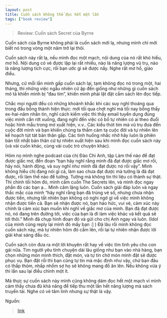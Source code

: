 ```yaml
---
layout: post
title: Cuốn sách không thể đọc hết một lần
tags: ["book review"]
---
```

> Review: Cuốn sách Secret của Byrne

Cuốn sách của Byrne không phải là cuốn sách mới lạ, nhưng mình chỉ mới biết nó trong vòng một năm trở lại thôi. 

Cuốn sách này rất lạ, nếu mình đọc một mạch, nội dung của nó rất khó hiểu, mơ hồ. Nội dung có vẻ được lặp lại rất nhiều, nào là năng lượng vũ trụ, nào là năng lượng tích cực, rồi bạn ước gì sẽ được nấy. Nghe rất mơ hồ, giáo điều.

Nhưng, cứ mỗi lần mình gấp cuốn sách lại, tạm không đọc nó trong một, hai tháng, thì những việc ngẫu nhiên cứ ập đến giống như những gì cuốn sách mô tả khiến mình bị “đau tim”, khiến mình phải lật đật cầm sách lên đọc tiếp. 

Chắc mọi người đều có những khoảnh khắc khi các suy nghĩ thoáng qua trong đầu bỗng thành hiện thực: mới tối qua chợt nghĩ mà tối nay bỗng thấy ex-hai-năm nhắn tin, nghĩ cách kiếm việc thì thấy email tuyển dụng đúng việc mình cần rớt xuống, đang nghĩ đến việc có bồ tự nhiên có ai theo đuổi hoặc hình mẫu trong mơ xuất hiện, v.v.. Các kiểu thót tim mà vũ trụ đưa đến cuộc đời mình và bạn khiến chúng ta thầm cảm tạ cuộc đời và tự nhiên lên kế hoạch tút tát bản thân gấp. Các tình huống nhắc nhở hãy luôn là phiên bản tốt nhất bản thân cứ tự nhiên xuất hiện sau khi mình đọc cuốn sách này (và vài cuốn khác, cùng vài cuộc trò chuyện khác).

Hôm nọ mình nghe podcast của chị Đào Chi Anh, tập Làm thế nào để đạt được giấc mơ, đến đoạn “bạn hãy nghĩ rằng mình đã đạt được giấc mơ rồi, hãy nói, hành động, và suy nghĩ như mình đã đạt được nó rồi vậy”. Mình không hiểu chị đang nói gì cả, làm sao chưa đạt được mà tưởng là đã đạt được, rồi làm thế nào để tưởng.  Tưởng mà không tin thì liệu có thành sự thật. Thì chính tối hôm đó, mình cầm cuốn The Secrets lên, và mình đọc ngay phần đó các bạn ạ... Mình câm lặng luôn. Cuốn sách giải đáp luôn và ngay thắc mắc của mình “hãy nghĩ rằng bạn đã trúng vé số, nhưng chưa nhận được tiền, nhưng tất nhiên bạn không có nghi ngờ gì về việc mình không nhận được tiền cả. Bạn sẽ nhận được nó, bạn háo hức, vui vẻ, cảm xúc này chính là cảm xúc bạn muốn khi nghĩ về giấc mơ của mình. Bạn đã đạt được nó, nó đang trên đường tới, việc của bạn là đi làm việc khác và kết quả sẽ tới thôi.” Mình đã chụp hình đoạn đó và gửi cho chị Anh ngay và luôn. (Idol của mình cũng reply lại mình đó mấy bạn :] ) Đã lâu rồi mình không đọc cuốn sách này, mà tự nhiên hôm đó cầm lên, rồi lại tự nhiên nhận được lời giải khai sáng đầu óc.

Cuốn sách còn đưa ra một lời khuyên rất hay về việc tìm tình yêu cho con gái nữa. Tìm người yêu tính chuyện dài lâu giống như bạn vào nhà hàng, bạn chọn những món mình thích, đặt món, và tự tin chờ món mình đặt sẽ được phục vụ. Bạn đặt rồi thì bạn cũng tự tin mà mặc định như vậy, chứ bạn đâu có thấp thỏm, nhấp nhổm sợ họ sẽ không mang đồ ăn lên. Nếu không vừa ý thì lần sau lại điều chỉnh một ít. 

Mà thực sự cuốn sách này mình cũng không dám đọc hết một mạch vì mình cảm thấy chưa đủ khả năng để tiếp thu một lần hết năng lượng mà sách truyền tải. Nghe có vẻ tâm linh nhưng sự thật là vậy.

Nguồn:
> [link](https://spiderum.com/bai-dang/Cuon-sach-khong-the-doc-het-mot-lan-ila)